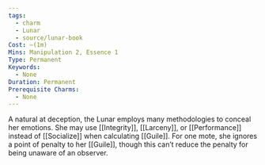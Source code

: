 ```yaml
---
tags:
  - charm
  - Lunar
  - source/lunar-book
Cost: —(1m)
Mins: Manipulation 2, Essence 1
Type: Permanent
Keywords:
  - None
Duration: Permanent
Prerequisite Charms:
  - None
---
```

A natural at deception, the Lunar employs many methodologies to conceal her emotions. She may use [[Integrity]], [[Larceny]], or [[Performance]] instead of [[Socialize]] when calculating [[Guile]]. For one mote, she ignores a point of penalty to her [[Guile]], though this can’t reduce the penalty for being unaware of an observer.
